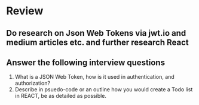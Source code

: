# Review 

## Do research on Json Web Tokens via jwt.io and medium articles etc. and further research React

## Answer the following interview questions 
1. What is a JSON Web Token, how is it used in authentication, and authorization?
1. Describe in psuedo-code or an outline how you would create a Todo list in REACT, be as detailed as possible.
